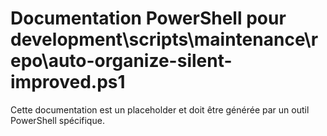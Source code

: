 # Documentation PowerShell pour development\scripts\maintenance\repo\auto-organize-silent-improved.ps1

Cette documentation est un placeholder et doit être générée par un outil PowerShell spécifique.
